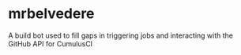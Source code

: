 mrbelvedere
===========

A build bot used to fill gaps in triggering jobs and interacting with the GitHub API for CumulusCI

